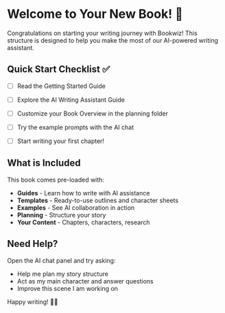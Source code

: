 # Welcome to Your New Book! 🎉

Congratulations on starting your writing journey with Bookwiz! This structure is designed to help you make the most of our AI-powered writing assistant.

## Quick Start Checklist ✅

- [ ] Read the Getting Started Guide

- [ ] Explore the AI Writing Assistant Guide

- [ ] Customize your Book Overview in the planning folder

- [ ] Try the example prompts with the AI chat

- [ ] Start writing your first chapter!

## What is Included

This book comes pre-loaded with:

- **Guides** - Learn how to write with AI assistance
- **Templates** - Ready-to-use outlines and character sheets
- **Examples** - See AI collaboration in action
- **Planning** - Structure your story
- **Your Content** - Chapters, characters, research

## Need Help?

Open the AI chat panel and try asking:

- Help me plan my story structure
- Act as my main character and answer questions
- Improve this scene I am working on

Happy writing! 📝✨
